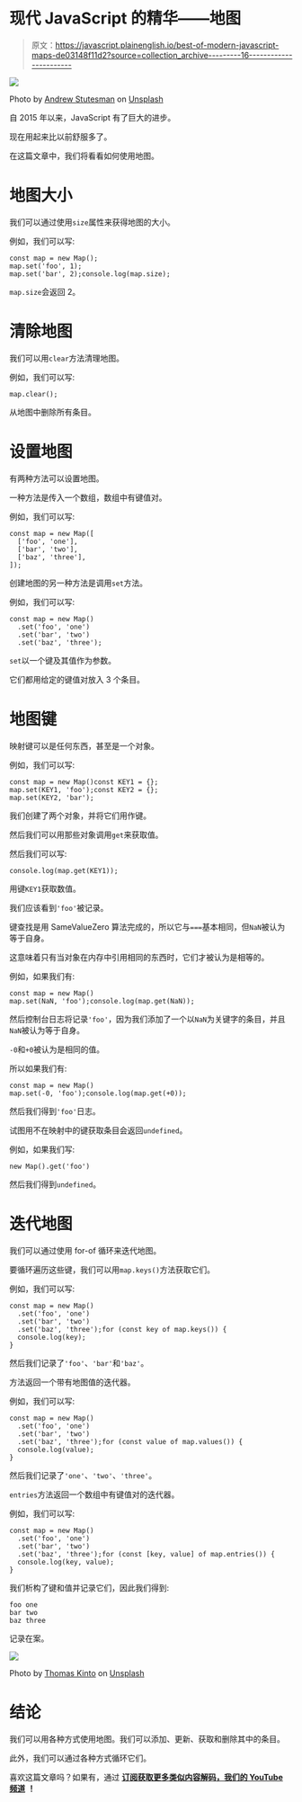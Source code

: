 # 现代 JavaScript 的精华——地图

> 原文：<https://javascript.plainenglish.io/best-of-modern-javascript-maps-de03148f11d2?source=collection_archive---------16----------------------->

![](img/98193e2f5df71ce5dcdd02f16e18931b.png)

Photo by [Andrew Stutesman](https://unsplash.com/@drewmark?utm_source=medium&utm_medium=referral) on [Unsplash](https://unsplash.com?utm_source=medium&utm_medium=referral)

自 2015 年以来，JavaScript 有了巨大的进步。

现在用起来比以前舒服多了。

在这篇文章中，我们将看看如何使用地图。

# 地图大小

我们可以通过使用`size`属性来获得地图的大小。

例如，我们可以写:

```
const map = new Map();
map.set('foo', 1);
map.set('bar', 2);console.log(map.size);
```

`map.size`会返回 2。

# 清除地图

我们可以用`clear`方法清理地图。

例如，我们可以写:

```
map.clear();
```

从地图中删除所有条目。

# 设置地图

有两种方法可以设置地图。

一种方法是传入一个数组，数组中有键值对。

例如，我们可以写:

```
const map = new Map([
  ['foo', 'one'],
  ['bar', 'two'],
  ['baz', 'three'],
]);
```

创建地图的另一种方法是调用`set`方法。

例如，我们可以写:

```
const map = new Map()
  .set('foo', 'one')
  .set('bar', 'two')
  .set('baz', 'three');
```

`set`以一个键及其值作为参数。

它们都用给定的键值对放入 3 个条目。

# 地图键

映射键可以是任何东西，甚至是一个对象。

例如，我们可以写:

```
const map = new Map()const KEY1 = {};
map.set(KEY1, 'foo');const KEY2 = {};
map.set(KEY2, 'bar');
```

我们创建了两个对象，并将它们用作键。

然后我们可以用那些对象调用`get`来获取值。

然后我们可以写:

```
console.log(map.get(KEY1));
```

用键`KEY1`获取数值。

我们应该看到`'foo'`被记录。

键查找是用 SameValueZero 算法完成的，所以它与`===`基本相同，但`NaN`被认为等于自身。

这意味着只有当对象在内存中引用相同的东西时，它们才被认为是相等的。

例如，如果我们有:

```
const map = new Map()
map.set(NaN, 'foo');console.log(map.get(NaN));
```

然后控制台日志将记录`'foo'`，因为我们添加了一个以`NaN`为关键字的条目，并且`NaN`被认为等于自身。

`-0`和`+0`被认为是相同的值。

所以如果我们有:

```
const map = new Map()
map.set(-0, 'foo');console.log(map.get(+0));
```

然后我们得到`'foo'`日志。

试图用不在映射中的键获取条目会返回`undefined`。

例如，如果我们写:

```
new Map().get('foo')
```

然后我们得到`undefined`。

# 迭代地图

我们可以通过使用 for-of 循环来迭代地图。

要循环遍历这些键，我们可以用`map.keys()`方法获取它们。

例如，我们可以写:

```
const map = new Map()
  .set('foo', 'one')
  .set('bar', 'two')
  .set('baz', 'three');for (const key of map.keys()) {
  console.log(key);
}
```

然后我们记录了`'foo'`、`'bar'`和`'baz'`。

方法返回一个带有地图值的迭代器。

例如，我们可以写:

```
const map = new Map()
  .set('foo', 'one')
  .set('bar', 'two')
  .set('baz', 'three');for (const value of map.values()) {
  console.log(value);
}
```

然后我们记录了`'one'`、`'two'`、`'three'`。

`entries`方法返回一个数组中有键值对的迭代器。

例如，我们可以写:

```
const map = new Map()
  .set('foo', 'one')
  .set('bar', 'two')
  .set('baz', 'three');for (const [key, value] of map.entries()) {
  console.log(key, value);
}
```

我们析构了键和值并记录它们，因此我们得到:

```
foo one
bar two
baz three
```

记录在案。

![](img/9f5924c106433a93a45ce05df1575c8c.png)

Photo by [Thomas Kinto](https://unsplash.com/@thomaskinto?utm_source=medium&utm_medium=referral) on [Unsplash](https://unsplash.com?utm_source=medium&utm_medium=referral)

# 结论

我们可以用各种方式使用地图。我们可以添加、更新、获取和删除其中的条目。

此外，我们可以通过各种方式循环它们。

喜欢这篇文章吗？如果有，通过 [**订阅获取更多类似内容解码，我们的 YouTube 频道**](https://www.youtube.com/channel/UCtipWUghju290NWcn8jhyAw) **！**